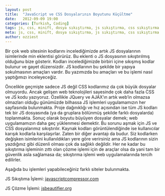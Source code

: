 ```yaml
---
layout: post
title:  "JavaScript ve CSS Dosyalarının Boyutunu Küçültme"
date:   2012-09-09 19:00
categories: [Turkish, Coding]
tags: js, css, minift, dosya sıkıştırma, js sıkıştırma, css sıkıştırma
meta: js, css, minift, dosya sıkıştırma, js sıkıştırma, css sıkıştırma
author: ozziest
---
```


Bir çok web sitesinin kodlarını incelediğimizde artık JS dosyalarının isimlerinde min eklentisi görürüz. Bu eklenti o JS dosyasının sıkıştırılmış olduğunu bize gösterir. Kodları incelediğimizde birbiri içine sıkışmış kodlar bulunur ve gayet düzensizdir. JS kodlarının bu şekilde bir yapıya sokulmasının amaçları vardır. Bu yazımızda bu amaçları ve bu işlemi nasıl yaptığımızı inceleyeceğiz.

Öncelikle geçmişte sadece JS değil CSS kodlarımız da çok büyük dosyalar olmuyordu. Ancak gelişen web teknolojileri sayesinde çok daha fazla CSS ve JS kodu yazıyoruz. Özellikle JQuery ve AJAX’ın artık web’in olmazsa olmazları olduğu günümüzde bilhassa JS işlemleri uygulamamızın her sayfasında bulunmakta. Proje dağınıklığı ve hız açısından ise tüm JS kodları tek bir JS dosyasında (ya da gruplara bölünmüş şekilde farklı dosyalarda) toplanmakta. Sonuç olarak boyutu büyüyen dosyalar demek; web uygulamamızın daha geç yüklenmesi demektir. Bu sorunu aşmak için JS ve CSS dosyalarımız sıkıştırılır. Kaynak kodları görüntülendiğinde ise kullanıcılar karışık kodlarla karşılaşırlar. Zaten bir diğer avantajı da budur. Siz kodlarken değişken isimlerini kullanıldıkları yere göre verirsiniz ama JS kodlarının sizin yazdığınız gibi düzenli olması çok da sağlıklı değildir. Her ne kadar bu sıkıştırma işleminin zıttı olan çözme işlemi için de araçlar olsa da yani tam bir güvenlik asla sağlamasa da; sıkıştırma işlemi web uygulamalarında tercih edilirler.

Aşağıda bu işlemleri yapabileceğiniz farklı siteler bulunmakta.

JS Sıkıştıma İşlemi: [javascriptcompressor.com](http://javascriptcompressor.com/)

JS Çözme İşlemi: [jsbeautifier.org](http://jsbeautifier.org/)